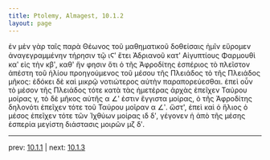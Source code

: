 ```yaml
---
title: Ptolemy, Almagest, 10.1.2
layout: page
---
```


ἐν μὲν γὰρ ταῖς παρὰ Θέωνος τοῦ μαθηματικοῦ δοθείσαις ἡμῖν εὕρομεν ἀναγεγραμμένην τήρησιν τῷ ιϚʹ ἔτει Ἀδριανοῦ κατ' Αἰγυπτίους Φαρμουθὶ καʹ εἰς τὴν κβʹ, καθ' ἥν φησιν ὅτι ὁ τῆς Ἀφροδίτης ἑσπέριος τὸ πλεῖστον ἀπέστη τοῦ ἡλίου προηγούμενος τοῦ μέσου τῆς Πλειάδος τὸ τῆς Πλειάδος μῆκος: ἐδόκει δὲ καὶ μικρῷ νοτιώτερος αὐτὴν παραπορεύεσθαι. ἐπεὶ οὖν τὸ μέσον τῆς Πλειάδος τότε κατὰ τὰς ἡμετέρας ἀρχὰς ἐπεῖχεν Ταύρου μοίρας γ, τὸ δὲ μῆκος αὐτῆς α ∠ʹ ἐστιν ἔγγιστα μοίρας, ὁ τῆς Ἀφροδίτης δηλονότι ἐπεῖχεν τότε τοῦ Ταύρου μοῖραν α ∠ʹ. ὥστ', ἐπεὶ καὶ ὁ ἥλιος ὁ μέσος ἐπεῖχεν τότε τῶν Ἰχθύων μοίρας ιδ δʹ, γέγονεν ἡ ἀπὸ τῆς μέσης ἑσπερία μεγίστη διάστασις μοιρῶν μζ δʹ. 

---

prev: [10.1.1](../10.1.1/) | next: [10.1.3](../10.1.3/)

